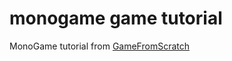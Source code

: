 
# monogame game tutorial

MonoGame tutorial from [GameFromScratch][1]

[1]: http://www.gamefromscratch.com/post/2015/06/15/MonoGame-Tutorial-Creating-an-Application.aspx (MonoGame Tutorial - Creating an Application)

